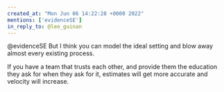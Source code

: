 ```yaml
---
created_at: "Mon Jun 06 14:22:28 +0000 2022"
mentions: ['evidenceSE']
in_reply_to: @leo_guinan
---
```


@evidenceSE But I think you can model the ideal setting and blow away almost every existing process.

If you have a team that trusts each other, and provide them the education they ask for when they ask for it, estimates will get more accurate and velocity will increase.